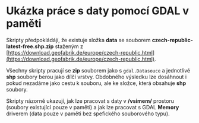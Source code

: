# Ukázka práce s daty pomocí GDAL v paměti

Skripty předpokládájí, že existuje složka **data** se souborem **czech-republic-latest-free.shp.zip** staženým z [https://download.geofabrik.de/europe/czech-republic.html](https://download.geofabrik.de/europe/czech-republic.html).

Všechny skripty pracují se **zip** souborem jako s `gdal.Datasouce` a jednotlivé **shp** soubory berou jako dílčí vrstvy. Obdobného výsledku lze dosáhnout i pokud nezadáme jako cestu k souboru, ale ke složce, která obsahuje **shp** soubory.

Skripty názorně ukazují, jak lze pracovat s daty v **/vsimem/** prostoru (soubory existující pouze v paměti) a jak lze pracovat s GDAL **Memory** driverem (data pouze v paměti bez spefického souborového typu). 